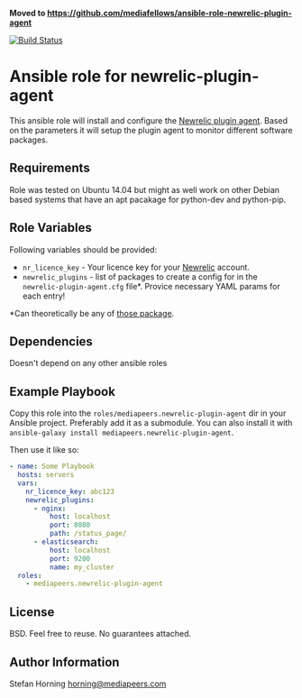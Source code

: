 **Moved to https://github.com/mediafellows/ansible-role-newrelic-plugin-agent**

[![Build Status](https://travis-ci.com/mediapeers/ansible-role-newrelic-plugin-agent.svg?branch=master)](https://travis-ci.com/mediapeers/ansible-role-newrelic-plugin-agent)

# Ansible role for newrelic-plugin-agent
This ansible role will install and configure the [Newrelic plugin agent](https://github.com/MeetMe/newrelic-plugin-agent). Based on the parameters it will setup the plugin agent to monitor
different software packages.

## Requirements
Role was tested on Ubuntu 14.04 but might as well work on other Debian based systems that have an apt pacakage for python-dev and python-pip.

## Role Variables
Following variables should be provided:
- `nr_licence_key` - Your licence key for your [Newrelic](http://newrelic.com/) account.
- `newrelic_plugins` - list of packages to create a config for in the `newrelic-plugin-agent.cfg` file*. Provice necessary YAML params for each entry!

*Can theoretically be any of [those package](https://github.com/MeetMe/newrelic-plugin-agent/blob/master/README.rst#newrelic-plugin-agent).

## Dependencies
Doesn't depend on any other ansible roles

## Example Playbook
Copy this role into the `roles/mediapeers.newrelic-plugin-agent` dir in your Ansible project. Preferably add it as a submodule.
You can also install it with `ansible-galaxy install mediapeers.newrelic-plugin-agent`.

Then use it like so:
```yaml
- name: Some Playbook
  hosts: servers
  vars:
    nr_licence_key: abc123
    newrelic_plugins:
      - nginx:
          host: localhost
          port: 8080
          path: /status_page/
      - elasticsearch:
          host: localhost
          port: 9200
          name: my_cluster
  roles:
    - mediapeers.newrelic-plugin-agent
```

## License
BSD. Feel free to reuse. No guarantees attached.

## Author Information
Stefan Horning <horning@mediapeers.com>
